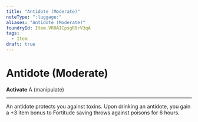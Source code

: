 ```yaml
---
title: "Antidote (Moderate)"
noteType: ":luggage:"
aliases: "Antidote (Moderate)"
foundryId: Item.VROAICpsgR0rV3qA
tags:
  - Item
draft: true
---
```


# Antidote (Moderate)

**Activate** A (manipulate)

* * *

An antidote protects you against toxins. Upon drinking an antidote, you gain a +3 item bonus to Fortitude saving throws against poisons for 6 hours.


